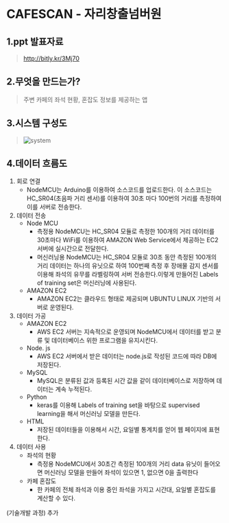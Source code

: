 CAFESCAN - 자리창출넘버원
=============

1.ppt 발표자료
-------------
>http://bitly.kr/3Mj70

2.무엇을 만드는가?
-------------
>주변 카페의 좌석 현황, 혼잡도 정보를 제공하는 앱

3.시스템 구성도
-------------
>![system](https://user-images.githubusercontent.com/48238562/56094223-d63bcb80-5f0c-11e9-9cd3-92a7245f1d84.png)

4.데이터 흐름도
-------------
1. 회로 연결
    - NodeMCU는 Arduino를 이용하여 소스코드를 업로드한다. 이 소스코드는 HC_SR04(초음파 거리 센서)를 이용하여 30초 마다 100번의 거리를 측정하여 이를 서버로 전송한다.
2. 데이터 전송
    - Node MCU
        + 측정용 NodeMCU는 HC_SR04 모듈로 측정한 100개의 거리 데이터를 30초마다 WiFi를 이용하여 AMAZON Web Service에서 제공하는 EC2 서버에 실시간으로 전달한다.
        + 머신러닝용 NodeMCU는 HC_SR04 모듈로 30초 동안 측정된 100개의 거리 데이터는 하나의 유닛으로 하여 100번째 측정 후 장애물 감지 센서를 이용해 좌석의 유무를 라벨링하여 서버 전송한다.이렇게 만들어진 Labels of training set은 머신러닝에 사용된다. 
    - AMAZON EC2
        + AMAZON EC2는 클라우드 형태로 제공되며 UBUNTU LINUX 기반의 서버로 운영된다.
3. 데이터 가공
    - AMAZON EC2
        + AWS EC2 서버는 지속적으로 운영되며 NodeMCU에서 데이터를 받고 분류 및 데이터베이스 위한 프로그램을 유지시킨다.
    - Node. js
        + AWS EC2 서버에서 받은 데이터는 node.js로 작성된 코드에 따라 DB에 저장된다.
    - MySQL
        + MySQL은 분류된 값과 등록된 시간 값을 같이 데이터베이스로 저장하며 데이터는 계속 누적된다.
    - Python
        + keras를 이용해 Labels of training set을 바탕으로 supervised learning을 해서 머신러닝 모델을 만든다.
    - HTML
        + 저장된 데이터들을 이용해서 시간, 요일별 통계치를 얻어 웹 페이지에 표현한다.
4. 데이터 사용
    - 좌석의 현황
        + 측정용 NodeMCU에서 30초간 측정된 100개의 거리 data 유닛이 들어오면 머신러닝 모델을 만들어 좌석이 있으면 1, 없으면 0을 출력한다
    - 카페 혼잡도
        + 한 카페의 전체 좌석과 이용 중인 좌석을 가지고 시간대, 요일별 혼잡도를 계산할 수 있다.
       
(기술개발 과정)
추가
